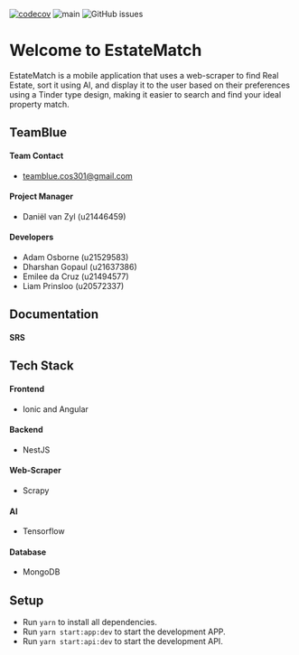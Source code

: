 [![codecov](https://codecov.io/gh/COS301-SE-2023/EstateMatch/branch/main/graph/badge.svg?token=M20C3A1SU1)](https://codecov.io/gh/COS301-SE-2023/EstateMatch)
![main](https://github.com/COS301-SE-2023/EstateMatch/actions/workflows/CI.yml/badge.svg?branch=main)
![GitHub issues](https://img.shields.io/github/issues/COS301-SE-2023/EstateMatch)

# Welcome to EstateMatch
EstateMatch is a mobile application that uses a web-scraper to find Real Estate, sort it using
AI, and display it to the user based on their preferences using a Tinder type design, making
it easier to search and find your ideal property match.

##  TeamBlue

#### Team Contact
- teamblue.cos301@gmail.com

#### Project Manager
- Daniël van Zyl (u21446459)

#### Developers
- Adam Osborne (u21529583)
- Dharshan Gopaul (u21637386)
- Emilee da Cruz (u21494577)
- Liam Prinsloo (u20572337)

## Documentation
#### SRS


## Tech Stack

#### Frontend
- Ionic and Angular

#### Backend
- NestJS

#### Web-Scraper
- Scrapy

#### AI
- Tensorflow

#### Database
- MongoDB

## Setup
- Run `yarn` to install all dependencies.
- Run `yarn start:app:dev` to start the development APP.
- Run `yarn start:api:dev` to start the development API.
